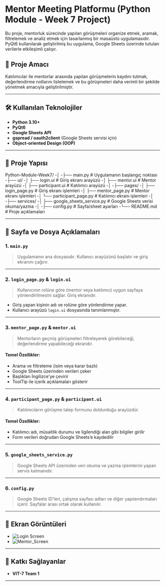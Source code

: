 # Mentor Meeting Platformu (Python Module - Week 7 Project)

Bu proje, mentorluk sürecinde yapılan görüşmeleri organize etmek, aramak, filtrelemek ve analiz etmek için tasarlanmış bir masaüstü uygulamasıdır. PyQt6 kullanılarak geliştirilmiş bu uygulama, Google Sheets üzerinde tutulan verilerle etkileşimli çalışır.

## 🚀 Proje Amacı

Katılımcılar ile mentorlar arasında yapılan görüşmelerin kaydını tutmak, değerlendirme notlarını listelemek ve bu görüşmeleri daha verimli bir şekilde yönetmek amacıyla geliştirilmiştir.

---

## 🛠️ Kullanılan Teknolojiler

- **Python 3.10+**
- **PyQt6**
- **Google Sheets API**
- **gspread / oauth2client** (Google Sheets servisi için)
- **Object-oriented Design (OOP)**

---

## 📂 Proje Yapısı

Python-Module-Week7/
-│
-├── main.py # Uygulamanın başlangıç noktası
-├── ui/
-│ ├── login.ui # Giriş ekranı arayüzü
-│ ├── mentor.ui # Mentor arayüzü
-│ ├── participant.ui # Katılımcı arayüzü
-│
-├── pages/
-│ ├── login_page.py # Giriş ekranı işlemleri
-│ ├── mentor_page.py # Mentor ekranı işlemleri
-│ └── participant_page.py # Katılımcı ekranı işlemleri
-│
-├── services/
-│ ├── google_sheets_service.py # Google Sheets verisi okuma/yazma
-│
-├── config.py # Sayfa/sheet ayarları
-└── README.md # Proje açıklamaları


---

## 🧭 Sayfa ve Dosya Açıklamaları

### 1. `main.py`

> Uygulamanın ana dosyasıdır. Kullanıcı arayüzünü başlatır ve giriş ekranını çağırır.

---

### 2. `login_page.py` & `login.ui`

> Kullanıcının rolüne göre (mentor veya katılımcı) uygun sayfaya yönlendirilmesini sağlar. Giriş ekranıdır.

- Giriş yapan kişinin adı ve rolüne göre yönlendirme yapar.
- Kullanıcı arayüzü `login.ui` dosyasında tanımlanmıştır.

---

### 3. `mentor_page.py` & `mentor.ui`

> Mentorların geçmiş görüşmeleri filtreleyerek görebileceği, değerlendirme yapabileceği ekrandır.

#### Temel Özellikler:
- Arama ve filtreleme (isim veya karar bazlı)
- Google Sheets üzerinden verileri çeker
- Başlıkları İngilizce'ye çevirir
- ToolTip ile içerik açıklamaları gösterir

---

### 4. `participant_page.py` & `participant.ui`

> Katılımcıların görüşme talep formunu doldurduğu arayüzdür.

#### Temel Özellikler:
- Katılımcı adı, müsaitlik durumu ve ilgilendiği alan gibi bilgiler girilir
- Form verileri doğrudan Google Sheets’e kaydedilir

---

### 5. `google_sheets_service.py`

> Google Sheets API üzerinden veri okuma ve yazma işlemlerini yapan servis katmanıdır.

---

### 6. `config.py`

> Google Sheets ID'leri, çalışma sayfası adları ve diğer yapılandırmaları içerir. Sayfalar arası ortak olarak kullanılır.

---

## 📸 Ekran Görüntüleri

- ![Login Screen](https://github.com/user-attachments/assets/dbe76fcf-f408-408e-b74f-57a006403d74)
- ![Mentor_Screen](https://github.com/user-attachments/assets/0bdacc67-7ffc-4d81-85f2-6fa679a20b4d)
---

## 🤝 Katkı Sağlayanlar

- **VIT-7 Team 1**

---
